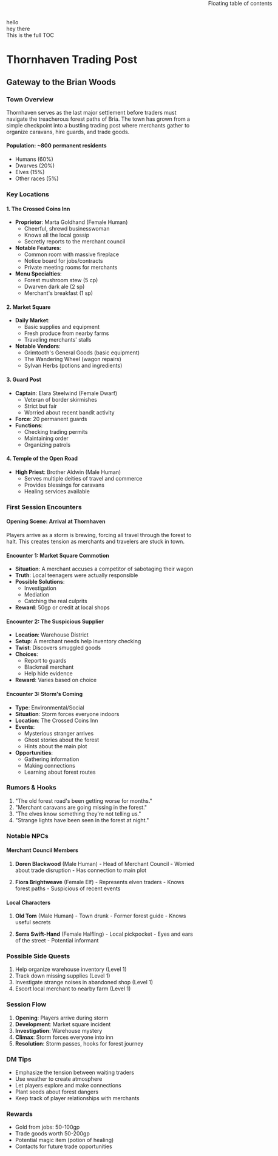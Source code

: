 
<div id="toc">
    hello
    <div id="full">hey there<br />This is the full TOC</div>
</div>


<div id="contents" style="position:fixed;width: 200px;right:0;top:0">
  Floating table of contents
  <div id="expanded" style="display: none">
    blahblahblah
    <a href="#thornhaven-trading-post">title</a>
    more links
    more links
  </div>
</div>

  <div id="title"></div>

  # Thornhaven Trading Post


  ## Gateway to the Brian Woods

  ### Town Overview
  Thornhaven serves as the last major settlement before traders must navigate the treacherous forest paths of Bria. The town has grown from a simple checkpoint into a bustling trading post where merchants gather to organize caravans, hire guards, and trade goods.

  #### Population: ~800 permanent residents
  - Humans (60%)
  - Dwarves (20%)
  - Elves (15%)
  - Other races (5%)

  ### Key Locations

  #### 1. The Crossed Coins Inn
  - **Proprietor**: Marta Goldhand (Female Human)
    - Cheerful, shrewd businesswoman
    - Knows all the local gossip
    - Secretly reports to the merchant council
  - **Notable Features**:
    - Common room with massive fireplace
    - Notice board for jobs/contracts
    - Private meeting rooms for merchants
  - **Menu Specialties**:
    - Forest mushroom stew (5 cp)
    - Dwarven dark ale (2 sp)
    - Merchant's breakfast (1 sp)

  #### 2. Market Square
  - **Daily Market**:
    - Basic supplies and equipment
    - Fresh produce from nearby farms
    - Traveling merchants' stalls
  - **Notable Vendors**:
    - Grimtooth's General Goods (basic equipment)
    - The Wandering Wheel (wagon repairs)
    - Sylvan Herbs (potions and ingredients)

  #### 3. Guard Post
  - **Captain**: Elara Steelwind (Female Dwarf)
    - Veteran of border skirmishes
    - Strict but fair
    - Worried about recent bandit activity
  - **Force**: 20 permanent guards
  - **Functions**:
    - Checking trading permits
    - Maintaining order
    - Organizing patrols

  #### 4. Temple of the Open Road
  - **High Priest**: Brother Aldwin (Male Human)
    - Serves multiple deities of travel and commerce
    - Provides blessings for caravans
    - Healing services available

  ### First Session Encounters

  #### Opening Scene: Arrival at Thornhaven
  Players arrive as a storm is brewing, forcing all travel through the forest to halt. This creates tension as merchants and travelers are stuck in town.

  #### Encounter 1: Market Square Commotion
  - **Situation**: A merchant accuses a competitor of sabotaging their wagon
  - **Truth**: Local teenagers were actually responsible
  - **Possible Solutions**:
    - Investigation
    - Mediation
    - Catching the real culprits
  - **Reward**: 50gp or credit at local shops

  #### Encounter 2: The Suspicious Supplier
  - **Location**: Warehouse District
  - **Setup**: A merchant needs help inventory checking
  - **Twist**: Discovers smuggled goods
  - **Choices**:
    - Report to guards
    - Blackmail merchant
    - Help hide evidence
  - **Reward**: Varies based on choice

  #### Encounter 3: Storm's Coming
  - **Type**: Environmental/Social
  - **Situation**: Storm forces everyone indoors
  - **Location**: The Crossed Coins Inn
  - **Events**:
    - Mysterious stranger arrives
    - Ghost stories about the forest
    - Hints about the main plot
  - **Opportunities**:
    - Gathering information
    - Making connections
    - Learning about forest routes

  ### Rumors & Hooks
  1. "The old forest road's been getting worse for months."
  2. "Merchant caravans are going missing in the forest."
  3. "The elves know something they're not telling us."
  4. "Strange lights have been seen in the forest at night."

  ### Notable NPCs

  #### Merchant Council Members
  1. **Doren Blackwood** (Male Human)
    - Head of Merchant Council
    - Worried about trade disruption
    - Has connection to main plot

  2. **Fiora Brightweave** (Female Elf)
    - Represents elven traders
    - Knows forest paths
    - Suspicious of recent events

  #### Local Characters
  1. **Old Tom** (Male Human)
    - Town drunk
    - Former forest guide
    - Knows useful secrets

  2. **Serra Swift-Hand** (Female Halfling)
    - Local pickpocket
    - Eyes and ears of the street
    - Potential informant

  ### Possible Side Quests
  1. Help organize warehouse inventory (Level 1)
  2. Track down missing supplies (Level 1)
  3. Investigate strange noises in abandoned shop (Level 1)
  4. Escort local merchant to nearby farm (Level 1)

  ### Session Flow
  1. **Opening**: Players arrive during storm
  2. **Development**: Market square incident
  3. **Investigation**: Warehouse mystery
  4. **Climax**: Storm forces everyone into inn
  5. **Resolution**: Storm passes, hooks for forest journey

  ### DM Tips
  - Emphasize the tension between waiting traders
  - Use weather to create atmosphere
  - Let players explore and make connections
  - Plant seeds about forest dangers
  - Keep track of player relationships with merchants

  ### Rewards
  - Gold from jobs: 50-100gp
  - Trade goods worth 50-200gp
  - Potential magic item (potion of healing)
  - Contacts for future trade opportunities
